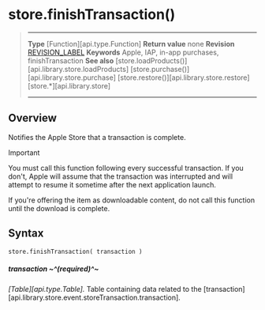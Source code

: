 
# store.finishTransaction()

> --------------------- ------------------------------------------------------------------------------------------
> __Type__              [Function][api.type.Function]
> __Return value__      none
> __Revision__          [REVISION_LABEL](REVISION_URL)
> __Keywords__          Apple, IAP, in-app purchases, finishTransaction
> __See also__          [store.loadProducts()][api.library.store.loadProducts]
>						[store.purchase()][api.library.store.purchase]
>						[store.restore()][api.library.store.restore]
>						[store.*][api.library.store]
> --------------------- ------------------------------------------------------------------------------------------


## Overview

Notifies the Apple Store that a transaction is complete.

<div class="guide-notebox-imp">
<div class="notebox-title-imp">Important</div>

You must call this function following every successful transaction. If you don't, Apple will assume that the transaction was interrupted and will attempt to resume it sometime after the next application launch.

If you're offering the item as downloadable content, do not call this function until the download is complete.

</div>


## Syntax

	store.finishTransaction( transaction )

##### transaction ~^(required)^~
_[Table][api.type.Table]._ Table containing data related to the [transaction][api.library.store.event.storeTransaction.transaction].
